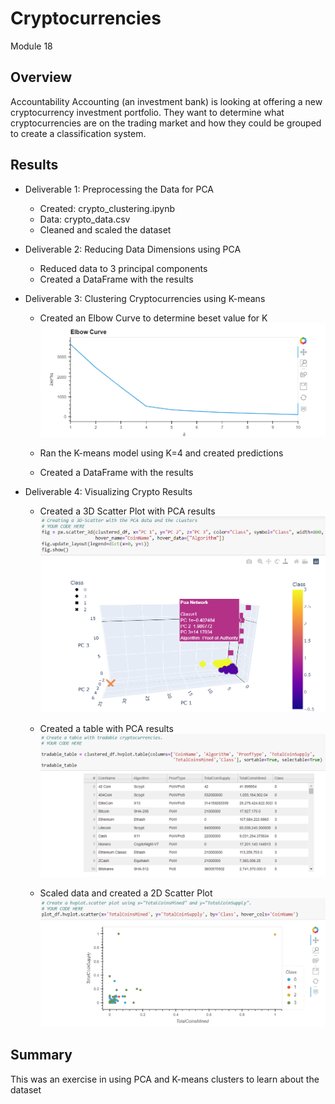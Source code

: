 # Cryptocurrencies
Module 18

## Overview
Accountability Accounting (an investment bank) is looking at offering a new cryptocurrency investment portfolio.  They want to determine what cryptocurrencies are on the trading market and how they could be grouped to create a classification system.


## Results
- Deliverable 1:  Preprocessing the Data for PCA
    - Created: crypto_clustering.ipynb
    - Data: crypto_data.csv
    - Cleaned and scaled the dataset

- Deliverable 2:  Reducing Data Dimensions using PCA
    - Reduced data to 3 principal components
    - Created a DataFrame with the results

- Deliverable 3:  Clustering Cryptocurrencies using K-means
    - Created an Elbow Curve to determine beset value for K
    ![elbow](https://github.com/ckbauman/Cryptocurrencies/blob/main/Images/elbow.png)
    
    - Ran the K-means model using K=4 and created predictions
    - Created a DataFrame with the results

- Deliverable 4:  Visualizing Crypto Results
    - Created a 3D Scatter Plot with PCA results
    ![3DScatter](https://github.com/ckbauman/Cryptocurrencies/blob/main/Images/3DScatter.png)
    
    - Created a table with PCA results
    ![table](https://github.com/ckbauman/Cryptocurrencies/blob/main/Images/table.png)
    
    - Scaled data and created a 2D Scatter Plot
    ![2DScatter](https://github.com/ckbauman/Cryptocurrencies/blob/main/Images/2DScatter.png)




## Summary
This was an exercise in using PCA and K-means clusters to learn about the dataset
